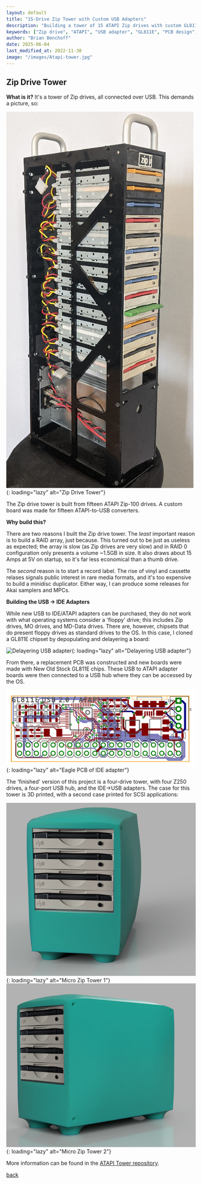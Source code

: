```yaml
---
layout: default
title: "15-Drive Zip Tower with Custom USB Adapters"
description: "Building a tower of 15 ATAPI Zip drives with custom GL811E-based USB adapters, including PCB design and case creation"
keywords: ["Zip drive", "ATAPI", "USB adapter", "GL811E", "PCB design", "hardware mod", "RAID", "vintage storage"]
author: "Brian Benchoff"
date: 2025-06-04
last_modified_at: 2022-11-30
image: "/images/Atapi-tower.jpg"
---
```


## Zip Drive Tower

**What is it?** It's a tower of Zip drives, all connected over USB. This demands a picture, so:

![Zip Drive Tower](/images/Atapi-tower.jpg){: loading="lazy" alt="Zip Drive Tower"}

The Zip drive tower is built from fifteen ATAPI Zip-100 drives. A custom board was made for fifteen ATAPI-to-USB converters.

**Why build this?**

There are two reasons I built the Zip drive tower. The _least_ important reason is to build a RAID array, just because. This turned out to be just as useless as expected; the array is slow (as Zip drives are very slow) and in RAID 0 configuration only presents a volume ~1.5GB in size. It also draws about 15 Amps at 5V on startup, so it's far less economical than a thumb drive.

The _second_ reason is to start a record label. The rise of vinyl and cassette relases signals public interest in rare media formats, and it's too expensive to build a minidisc duplicator. Either way, I can produce some releases for Akai samplers and MPCs.

**Building the USB -> IDE Adapters**

While new USB to IDE/ATAPI adapters can be purchased, they do not work with what operating systems consider a 'floppy' drive; this includes Zip drives, MO drives, and MD-Data drives. There are, however, chipsets that do present floppy drives as standard drives to the OS. In this case, I cloned a GL811E chipset by depopulating and delayering a board:

![Delayering USB adapter](/images/atapiGL811e.gif){: loading="lazy" alt="Delayering USB adapter"}

From there, a replacement PCB was constructed and new boards were made with New Old Stock GL811E chips. These USB to ATAPI adapter boards were then connected to a USB hub where they can be accessed by the OS.

![Eagle PCB of IDE adapter](/images/USBtoATAPI.png){: loading="lazy" alt="Eagle PCB of IDE adapter"}

The 'finished' version of this project is a four-drive tower, with four Z250 drives, a four-port USB hub, and the IDE->USB adapters. The case for this tower is 3D printed, with a second case printed for SCSI applications:

![Micro Zip Tower 1](/images/ZipTower1.png){: loading="lazy" alt="Micro Zip Tower 1"}
![Micro Zip Tower 2](/images/ZipTower2.png){: loading="lazy" alt="Micro Zip Tower 2"}


More information can be found in the [ATAPI Tower repository](https://github.com/bbenchoff/ATAPI_Tower).

[back](../)
